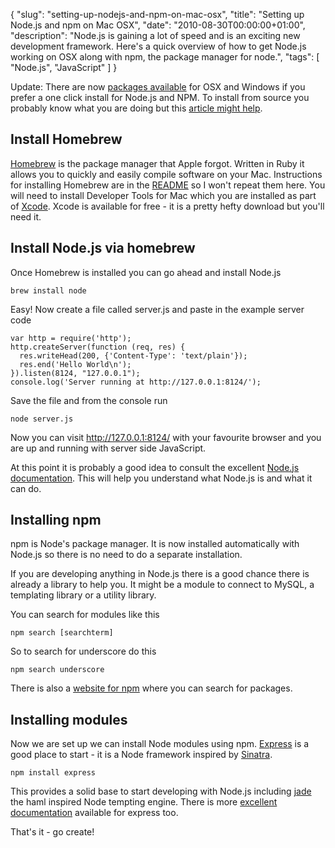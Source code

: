{
  "slug": "setting-up-nodejs-and-npm-on-mac-osx",
  "title": "Setting up Node.js and npm on Mac OSX",
  "date": "2010-08-30T00:00:00+01:00",
  "description": "Node.js is gaining a lot of speed and is an exciting new development framework. Here's a quick overview of how to get Node.js working on OSX along with npm, the package manager for node.",
  "tags": [
    "Node.js",
    "JavaScript"
  ]
}

Update: There are now [packages available][12] for OSX and Windows if you prefer a one click install for Node.js and NPM. To install from source you probably know what you are doing but this [article might help][13]. 

## Install Homebrew

[Homebrew][1] is the package manager that Apple forgot. Written in Ruby it allows you to quickly and easily compile software on your Mac. Instructions for installing Homebrew are in the [README][2] so I won't repeat them here. You will need to install Developer Tools for Mac which you are installed as part of [Xcode][3]. Xcode is available for free - it is a pretty hefty download but you'll need it.

## Install Node.js via homebrew

Once Homebrew is installed you can go ahead and install Node.js

    brew install node

Easy! Now create a file called server.js and paste in the example server code

    var http = require('http');
    http.createServer(function (req, res) {
      res.writeHead(200, {'Content-Type': 'text/plain'});
      res.end('Hello World\n');
    }).listen(8124, "127.0.0.1");
    console.log('Server running at http://127.0.0.1:8124/');

Save the file and from the console run

    node server.js

Now you can visit http://127.0.0.1:8124/ with your favourite browser and you are up and running with server side JavaScript.

At this point it is probably a good idea to consult the excellent [Node.js documentation][4]. This will help you understand what Node.js is and what it can do. 

## Installing npm

npm is Node's package manager. It is now installed automatically with Node.js so there is no need to do a separate installation.

If you are developing anything in Node.js there is a good chance there is already a library to help you. It might be a module to connect to MySQL, a templating library or a utility library.

You can search for modules like this

    npm search [searchterm]

So to search for underscore do this

    npm search underscore

There is also a [website for npm][14] where you can search for packages.

## Installing modules

Now we are set up we can install Node modules using npm. [Express][6] is a good place to start - it is a Node framework inspired by [Sinatra][7]. 

    npm install express

This provides a solid base to start developing with Node.js including [jade][8] the haml inspired Node tempting engine. There is more [excellent documentation][9] available for express too.

That's it - go create!

[1]: http://github.com/mxcl/homebrew
[2]: http://github.com/mxcl/homebrew/blob/master/README.md
[3]: http://developer.apple.com/technologies/xcode.html
[4]: http://nodejs.org/api
[5]: http://github.com/isaacs/npm
[6]: http://expressjs.com/
[7]: http://www.sinatrarb.com/
[8]: http://jade-lang.com/
[9]: http://expressjs.com/guide.html
[10]: http://blog.izs.me/post/3295261330/on-npm-and-homebrew
[11]: https://github.com/shapeshed/dotfiles/blob/master/bashrc
[12]: http://nodejs.org/download
[13]: http://shapeshed.com/compiling-nodejs-from-source-on-ubuntu-10-04/
[14]: https://npmjs.org/
